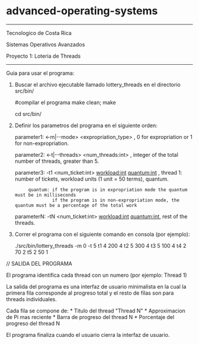 # advanced-operating-systems

*****************************************************

Tecnologico de Costa Rica

Sistemas Operativos Avanzados

Proyecto 1: Loteria de Threads

*****************************************************


Guia para usar el programa:

1. Buscar el archivo ejecutable llamado lottery_threads en el directorio src/bin/
	
	#compilar el programa
	make clean; make

	cd src/bin/

2. Definir los parametros del programa en el siguiente orden:

	parameter1: <-m|--mode> <expropriation_type> , 0 for expropriation or 1 for non-expropriation.
	
	parameter2: <-t|--threads> <num_threads:int> , integer of the total number of threads, greater than 5.
	
	parameter3: -t1 <num_ticket:int> <workload:int> <quantum:int> , thread 1: number of tickets, workload units (1 unit = 50 terms), quantum.
	
			quantum: if the program is in expropriation mode the quantum must be in milliseconds
					 if the program is in non-expropriation mode, the quantum must be a percentage of the total work
					 
	parameterN: -tN <num_ticket:int> <workload:int> <quantum:int>, rest of the threads. 
	
	
3. Correr el programa con el siguiente comando en consola (por ejemplo):
	
	./src/bin/lottery_threads -m 0 -t 5 t1 4 200 4  t2 5 300 4 t3 5 100 4 t4 2 70 2 t5 2 50 1
	
	
// SALIDA DEL PROGRAMA

El programa identifica cada thread con un numero (por ejemplo: Thread 1)

La salida del programa es una interfaz de usuario minimalista en la cual la primera fila corresponde al progreso total y el resto de filas son para threads individuales.

Cada fila se compone de:
	* Titulo del thread "Thread N"
	* Approximacion de Pi mas reciente
	* Barra de progreso del thread N
	* Porcentaje del progreso del thread N

El programa finaliza cuando el usuario cierra la interfaz de usuario.


